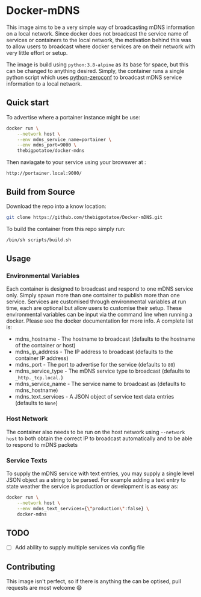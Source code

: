 # Docker-mDNS

This image aims to be a very simple way of broadcasting mDNS information on a local network. Since docker does not broadcast the service name of services or containers to the local network, the motivation behind this was to allow users to broadcast where docker services are on their network with very little effort or setup.

The image is build using `python:3.8-alpine` as its base for space, but this can be changed to anything desired. Simply, the container runs a single python script which uses [python-zeroconf](https://pypi.org/project/zeroconf/) to broadcast mDNS service information to a local network.

## Quick start

To advertise where a portainer instance might be use:

``` bash
docker run \
    --network host \
    --env mdns_service_name=portainer \
    --env mdns_port=9000 \
    thebigpotatoe/docker-mdns
```

Then naviagate to your service using your browswer at :

```
http://portainer.local:9000/
```

## Build from Source

Download the repo into a know location:

``` bash
git clone https://github.com/thebigpotatoe/Docker-mDNS.git
```

To build the container from this repo simply run:

``` bash
/bin/sh scripts/build.sh
```

## Usage

### Environmental Variables

Each container is designed to broadcast and respond to one mDNS service only. Simply spawn more than one container to publish more than one service. Services are customised through environmental variables at run time, each are optional but allow users to customise their setup. These environmental variables can be input via the command line when running a docker. Please see the docker documentation for more info. A complete list is:

- mdns_hostname - The hostname to broadcast (defaults to the hostname of the container or host)
- mdns_ip_address - The IP address to broadcast (defaults to the container IP address)
- mdns_port - The port to advertise for the service (defaults to `80`)
- mdns_service_type - The mDNS service type to broadcast (defaults to `_http._tcp.local.`)
- mdns_service_name - The service name to broadcast as (defaults to mdns_hostname)
- mdns_text_services - A JSON object of service text data entries (defaults to `None`)

### Host Network

The container also needs to be run on the host network using `--network host` to both obtain the correct IP to broadcast automatically and to be able to respond to mDNS packets

### Service Texts

To supply the mDNS service with text entries, you may supply a single level JSON object as a string to be parsed. For example adding a text entry to state weather the service is production or development is as easy as:

``` bash
docker run \
    --network host \
    --env mdns_text_services={\"production\":false} \
    docker-mdns
```

## TODO

- [ ] Add ability to supply multiple services via config file

## Contributing

This image isn't perfect, so if there is anything the can be optised, pull requests are most welcome :smile:

